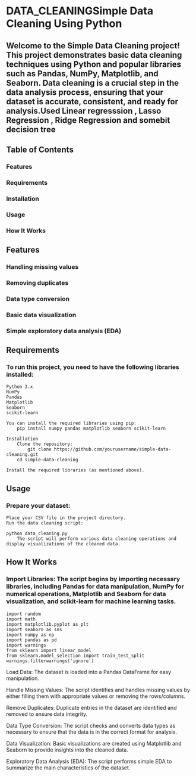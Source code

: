 # DATA_CLEANINGSimple Data Cleaning Using Python
## Welcome to the Simple Data Cleaning project! This project demonstrates basic data cleaning techniques using Python and popular libraries such as Pandas, NumPy, Matplotlib, and Seaborn. Data cleaning is a crucial step in the data analysis process, ensuring that your dataset is accurate, consistent, and ready for analysis.Used Linear regresssion , Lasso Regression , Ridge Regression  and somebit decision tree

## Table of Contents
###     Features
###     Requirements
###     Installation
###     Usage
###     How It Works


## Features
###     Handling missing values
###     Removing duplicates
###     Data type conversion
###     Basic data visualization
###     Simple exploratory data analysis (EDA)


## Requirements
### To run this project, you need to have the following libraries installed:
    Python 3.x
    NumPy
    Pandas
    Matplotlib
    Seaborn
    scikit-learn
    
    You can install the required libraries using pip:
        pip install numpy pandas matplotlib seaborn scikit-learn
    
    Installation
        Clone the repository:
            git clone https://github.com/yourusername/simple-data-cleaning.git
        cd simple-data-cleaning
    
    Install the required libraries (as mentioned above).


## Usage
### Prepare your dataset:
    Place your CSV file in the project directory.
    Run the data cleaning script:

    python data_cleaning.py
        The script will perform various data cleaning operations and display visualizations of the cleaned data.


## How It Works
### Import Libraries: The script begins by importing necessary libraries, including Pandas for data manipulation, NumPy for numerical operations, Matplotlib and Seaborn for data visualization, and scikit-learn for machine learning tasks.

    import random
    import math
    import matplotlib.pyplot as plt
    import seaborn as sns
    import numpy as np
    import pandas as pd
    import warnings
    from sklearn import linear_model
    from sklearn.model_selection import train_test_split
    warnings.filterwarnings('ignore')

Load Data: The dataset is loaded into a Pandas DataFrame for easy manipulation.

Handle Missing Values: The script identifies and handles missing values by either filling them with appropriate values or removing the rows/columns.

Remove Duplicates: Duplicate entries in the dataset are identified and removed to ensure data integrity.

Data Type Conversion: The script checks and converts data types as necessary to ensure that the data is in the correct format for analysis.

Data Visualization: Basic visualizations are created using Matplotlib and Seaborn to provide insights into the cleaned data.

Exploratory Data Analysis (EDA): The script performs simple EDA to summarize the main characteristics of the dataset.
